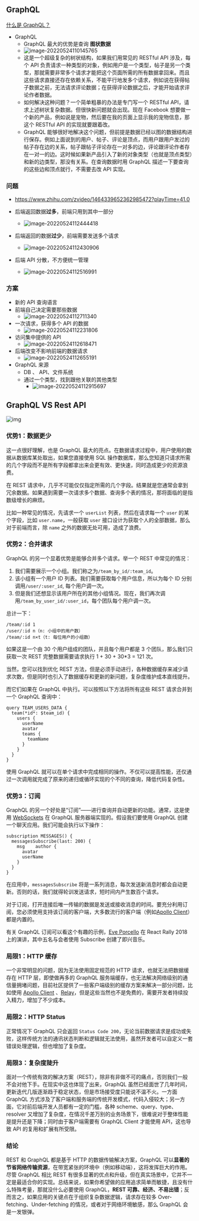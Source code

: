 ## GraphQL

[什么是 GraphQL？](https://www.zhihu.com/question/264629587)

- GraphQL
  - GraphQL 最大的优势是查询 **图状数据**
  - ![image-20220524110145765](https://raw.githubusercontent.com/TWDH/Leetcode-From-Zero/pictures/img/image-20220524110145765.png)
  - 这是一个超级复杂的树状结构，如果我们用常见的 RESTful API 涉及，每个 API 负责请求一种类型的对象，例如用户是一个类型，帖子是另一个类型，那就需要非常多个请求才能把这个页面所需的所有数据拿回来。而且这些请求直接还存在依赖关系，不能平行地发多个请求，例如说在获得帖子数据之前，无法请求评论数据；在获得评论数据之后，才能开始请求评论作者数据。
  - 如何解决这种问题？一个简单粗暴的办法是专门写一个 RESTful API，请求上述树状复杂数据。但很快新问题就会出现。现在 Facebook 想要做一个新的产品，例如说是宠物，然后要在我的页面上显示我的宠物信息，那这个 RESTful API 的实现就要跟着改。
  - GraphQL 能够很好地解决这个问题，但前提是数据已经以图的数据结构进行保存。例如上面说到的用户、帖子、评论是顶点，而用户跟用户发过的帖子存在边的关系，帖子跟帖子评论存在一对多的边，评论跟评论作者存在一对一的边。这时候如果新产品引入了新的对象类型（也就是顶点类型）和新的边类型，那没有关系。在查询数据时用 GraphQL 描述一下要查询的这些边和顶点就行，不需要去改 API 实现。

### 问题

- https://www.zhihu.com/zvideo/1464339652362985472?playTime=41.0

- 后端返回数据**过多**，前端只用到其中一部分
  - ![image-20220524112444418](https://raw.githubusercontent.com/TWDH/Leetcode-From-Zero/pictures/img/image-20220524112444418.png)
- 后端返回的数据**过少**，前端需要发送多个请求
  - ![image-20220524112430906](https://raw.githubusercontent.com/TWDH/Leetcode-From-Zero/pictures/img/image-20220524112430906.png)
- 后端 API 分散，不方便统一管理
  - ![image-20220524112516991](https://raw.githubusercontent.com/TWDH/Leetcode-From-Zero/pictures/img/image-20220524112516991.png)

### 方案

- 新的 API 查询语言
- 前端自己决定需要那些数据
  - ![image-20220524112711340](https://raw.githubusercontent.com/TWDH/Leetcode-From-Zero/pictures/img/image-20220524112711340.png)
- 一次请求，获得多个 API 的数据
  - ![image-20220524112231806](https://raw.githubusercontent.com/TWDH/Leetcode-From-Zero/pictures/img/image-20220524112231806.png)
- 访问集中提供的 API
  - ![image-20220524112618471](https://raw.githubusercontent.com/TWDH/Leetcode-From-Zero/pictures/img/image-20220524112618471.png)
- 后端改变不影响前端的数据请求
  - ![image-20220524112655191](https://raw.githubusercontent.com/TWDH/Leetcode-From-Zero/pictures/img/image-20220524112655191.png)
- GraphQL 来源
  - DB 、 API、文件系统
  - 通过一个类型，找到跟他关联的其他类型
    - ![image-20220524112915697](https://raw.githubusercontent.com/TWDH/Leetcode-From-Zero/pictures/img/image-20220524112915697.png)

## GraphQL VS Rest API

![img](https://raw.githubusercontent.com/TWDH/Leetcode-From-Zero/pictures/img/v2-6b5cd9412f5e16ae89444bb09599cc82_720w.jpg)

### 优势1：数据更少

这一点很好理解，也是 GraphQL 最大的亮点。在数据请求过程中，用户使用的数据从数据库某处取出，如果您直接使用 SQL 操作数据库，那么您知道只请求所需的几个字段而不是所有字段都拿出来会更有效、更快速，同时造成更少的资源浪费。

在 REST 请求中，几乎不可能仅仅指定所需的几个字段。结果就是您通常会拿到冗余数据。如果遇到需要一次请求多个数据、查询多个表的情况，那将面临的是指数级增长的麻烦。

比如一种常见的情况，先请求一个 `userList` 列表，然后在请求每一个 `user` 的某个字段，比如 `user.name`，一般获取 `user` 接口设计为获取个人的全部数据，那么对于前端而言，除 `name` 之外的数据无处可用，造成了浪费。



### 优势2：合并请求

GraphQL 的另一个显着优势是能够合并多个请求。举一个 REST 中常见的情况：

1. 我们需要展示一个小组。我们称之为`/team_by_id/:team_id`。
2. 该小组有一个用户 ID 列表。我们需要获取每个用户信息，所以为每个 ID 分别调用`/user/:user_id`, 每个用户调一次。
3. 但是我们还想显示该用户所在的其他小组情况。现在，我们再次调用`/team_by_user_id/:user_id`，每个团队每个用户调一次。

总计一下：

```text
/team/:id 1 
/user/:id n（n: 小组中的用户数）
/team/:id n×t（t: 每位用户的小组数）
```

如果这是一个由 30 个用户组成的团队，并且每个用户都是 3 个团队，那么我们只获取一次 REST 完整数据需要请求执行 1 + 30 + 30*3 = 121 次。

当然，您可以找到优化 REST 方法，但是必须手动进行，各种数据缓存来减少请求次数，但是同时也引入了数据缓存和更新的新问题，复杂度维护成本直线提升。

而它们如果在 GraphQL 中执行。可以按照以下方法将所有这些 REST 请求合并到一个 GraphQL 查询中：

```text
query TEAM_USERS_DATA {
  team(*id*: $team_id) {
    users {
      userName
      avatar      
      teams {
        teamName
      }
    }
  }
}
```

使用 GraphQL 就可以在单个请求中完成相同的操作。不仅可以提高性能，还仅通过一次调用就完成了原来的递归或循环实现的个不同的查询，降低代码复杂性。



### 优势3：订阅

GraphQL 的另一个好处是“订阅”——进行查询并自动更新的功能。通常，这是使用 [WebSockets](https://link.zhihu.com/?target=https%3A//developer.mozilla.org/en-US/docs/Web/API/WebSockets_API) 在 GraphQL 服务器端实现的。假设我们要使用 GraphQL 创建一个聊天应用。我们可能会执行以下操作：

```text
subscription MESSAGES() {
  messagesSubscribe(last: 200) {
    msg    author {
      avatar
      userName
    }
  }
}
```

在应用中，`messagesSubscribe` 将是一系列消息，每次发送新消息时都会自动更新。否则的话，我们就得轮训发送请求，短时间内产生数百个请求。

对于订阅，打开连接后唯一传输的数据是发送或接收消息的时间。要充分利用订阅，您必须使用支持该订阅的客户端，大多数流行的客户端（例如[Apollo Client](https://link.zhihu.com/?target=https%3A//www.apollographql.com/docs/react/)）都是内置的。

有关 GraphQL 订阅可以看这个有趣的示例，[Eve Porcello](https://link.zhihu.com/?target=https%3A//twitter.com/eveporcello) 在 React Rally 2018 上的演讲，其中五名与会者使用 Subscribe 创建了即兴音乐。



### 局限1：HTTP 缓存

一个非常明显的问题，因为无法使用固定规范的 HTTP 请求，也就无法把数据缓存在 HTTP 层，即使做再多的 GraphQL 服务端缓存，也无法解决网络级别的通信量拥堵问题，目前社区提供了一些客户端级别的缓存方案来解决一部分问题，比如使用 [Apollo Client](https://link.zhihu.com/?target=http%3A//www.apollographql.com/client) 、[Relay](https://link.zhihu.com/?target=https%3A//facebook.github.io/relay/)，但是这些当然也不是免费的，需要开发者持续投入精力，增加了不少成本。

### 局限2：HTTP Status

正常情况下 GraphQL 只会返回 `Status Code 200`，无论当前数据请求是成功或失败，这样传统方法的通讯状态判断和逻辑就无法使用，虽然开发者可以自定义一套错误处理逻辑，但也增加了复杂度。

### 局限3：复杂度陡升

面对一个传统有效的解决方案（REST），除非有非做不可的痛点，否则我们一般不会对他下手。在现实中这也体现了出来，GraphQL 虽然已经面世了几年时间，更新迭代几版逐渐趋于稳定状态，但是市场接受度只能说不温不火。一方面 GraphQL 方式涉及了客户端和服务端的传统开发模式，代码入侵较大；另一方面，它对前后端开发人员都有一定的门槛，各种 scheme、query、type、resolver 又增加了复杂度，在情况千差万别的业务场景下，很难说对于整体性能是提升还是下降；同时由于客户端需要有 GraphQL Client 才能使用 API，这也导致 API 的复用和扩展有所受限。

### 结论

REST 和 GraphQL 都是基于 HTTP 的数据传输解决方案，GraphQL 可以**显著的节省网络传输资源**，在带宽紧张的环境中（例如移动端），这将发挥巨大的作用。尽管 GraphQL 相比 REST 有很多显著的优点和升级，但在真实场景中，它并不一定是最适合你的实现。总结来说，如果你希望做的应用追求简单而敏捷，且没有什么特殊考量，那就没什么必要使用 GraphQL，**REST 可靠、经济、不易出错**；反而言之，如果应用的关键点在于组织复杂数据逻辑，请求存在较多 Over-fetching、Under-fetching 的情况，或者对于网络环境敏感，那么 GraphQL 会是一发银弹。